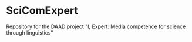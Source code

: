 # SciComExpert
Repository for the DAAD project "I, Expert: Media competence for science through linguistics"

